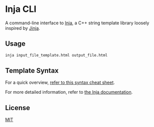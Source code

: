 # Inja CLI

A command-line interface to [Inja](https://pantor.github.io/inja/), a C++ string template library loosely inspired by [Jinja](https://jinja.palletsprojects.com/).

## Usage

```cmd
inja input_file_template.html output_file.html
```

## Template Syntax

For a quick overview, [refer to this syntax cheat sheet](./syntax.html).

For more detailed information, refer to [the Inja documentation](https://pantor.github.io/inja/).

## License

[MIT](./LICENSE)
